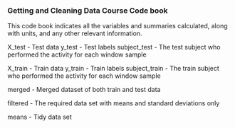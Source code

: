 ### Getting and Cleaning Data Course Code book

This code book indicates all the variables and summaries calculated, along with units, and any other relevant information.

X_test - Test data
y_test - Test labels
subject_test - The test subject who performed the activity for each window sample

X_train - Train data
y_train - Train labels
subject_train - The train subject who performed the activity for each window sample

merged - Merged dataset of both train and test data 

filtered - The required data set with means and standard deviations only

means - Tidy data set